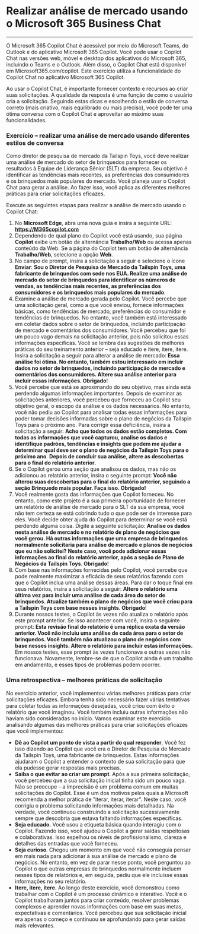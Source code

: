 # Realizar análise de mercado usando o Microsoft 365 Business Chat
---
O Microsoft 365 Copilot Chat é acessível por meio do Microsoft Teams, do Outlook e do aplicativo Microsoft 365 Copilot. Você pode usar o Copilot Chat nas versões web, móvel e desktop dos aplicativos do Microsoft 365, incluindo o Teams e o Outlook. Além disso, o Copilot Chat está disponível em Microsoft365.com/copilot. Este exercício utiliza a funcionalidade do Copilot Chat no aplicativo Microsoft 365 Copilot.

Ao usar o Copilot Chat, é importante fornecer contexto e recursos ao criar suas solicitações. A qualidade da resposta é uma função de como o usuário cria a solicitação. Seguindo estas dicas e escolhendo o estilo de conversa correto (mais criativo, mais equilibrado ou mais preciso), você pode ter uma ótima conversa com o Copilot Chat e aproveitar ao máximo suas funcionalidades.

### Exercício – realizar uma análise de mercado usando diferentes estilos de conversa

Como diretor de pesquisa de mercado da Tailspin Toys, você deve realizar uma análise de mercado do setor de brinquedos para fornecer os resultados à Equipe de Liderança Sênior (SLT) da empresa. Seu objetivo é identificar as tendências mais recentes, as preferências dos consumidores e os brinquedos mais populares do mercado. Você planeja usar o Copilot Chat para gerar a análise. Ao fazer isso, você aplica as diferentes melhores práticas para criar solicitações eficazes. 

Execute as seguintes etapas para realizar a análise de mercado usando o Copilot Chat:

1. No **Microsoft Edge**, abra uma nova guia e insira a seguinte URL: **https://M365copilot.com**
1. Dependendo de qual plano do Copilot você está usando, sua página **Copilot** exibe um botão de alternância **Trabalho/Web** ou acessa apenas conteúdo da Web. Se a página do Copilot tem um botão de alternância **Trabalho/Web**, selecione a opção **Web**.
1. No campo de prompt, insira a solicitação a seguir e selecione o ícone **Enviar**: **Sou o Diretor de Pesquisa de Mercado da Tailspin Toys, uma fabricante de brinquedos com sede nos EUA. Realize uma análise de mercado do setor de brinquedos para identificar os números de vendas, as tendências mais recentes, as preferências dos consumidores e os brinquedos mais populares do mercado**.
1. Examine a análise de mercado gerada pelo Copilot. Você percebe que uma solicitação geral, como a que você enviou, fornece informações básicas, como tendências de mercado, preferências do consumidor e tendências de brinquedos. No entanto, você também está interessado em coletar dados sobre o setor de brinquedos, incluindo participação de mercado e comentários dos consumidores. Você percebeu que foi um pouco vago demais na solicitação anterior, pois não solicitou essas informações específicas. Você se lembra das sugestões de melhores práticas do seu treinamento anterior – seja educado e itere, itere, itere. Insira a solicitação a seguir para alterar a análise de mercado: **Essa análise foi ótima. No entanto, também estou interessado em incluir dados no setor de brinquedos, incluindo participação de mercado e comentários dos consumidores. Altere sua análise anterior para incluir essas informações. Obrigado**!
1. Você percebe que está se aproximando do seu objetivo, mas ainda está perdendo algumas informações importantes. Depois de examinar as solicitações anteriores, você percebeu que forneceu ao Copilot seu objetivo geral, o escopo da análise e os dados necessários. No entanto, você não pediu ao Copilot para analisar todas essas informações para poder tomar decisões informadas sobre o plano de negócios da Tailspin Toys para o próximo ano. Para corrigir essa deficiência, insira a solicitação a seguir: **Acho que todos os dados estão completos. Com todas as informações que você capturou, analise os dados e identifique padrões, tendências e insights que podem me ajudar a determinar qual deve ser o plano de negócios da Tailspin Toys para o próximo ano**. **Depois de concluir sua análise, altere as descobertas para o final do relatório anterior.** 
1. Se o Copilot gerou uma seção que analisou os dados, mas não os adicionou ao relatório anterior, insira o seguinte prompt: **Você não alterou suas descobertas para o final do relatório anterior, seguindo a seção Brinquedo mais popular. Faça isso. Obrigado!**
1. Você realmente gosta das informações que Copilot forneceu. No entanto, como este projeto é a sua primeira oportunidade de fornecer um relatório de análise de mercado para o SLT da sua empresa, você não tem certeza se está cobrindo tudo o que pode ser de interesse para eles. Você decide obter ajuda do Copilot para determinar se você está perdendo alguma coisa. Digite a seguinte solicitação: **Analise os dados nesta análise de mercado e no relatório de plano de negócios que você gerou. Há outras informações que uma empresa de brinquedos normalmente solicitaria para análise de mercado e planos de negócios que eu não solicitei? Neste caso, você pode adicionar essas informações ao final do relatório anterior, após a seção de Plano de Negócios da Tailspin Toys. Obrigado**!
1. Com base nas informações fornecidas pelo Copilot, você percebe que pode realmente maximizar a eficácia de seus relatórios fazendo com que o Copilot inclua uma análise dessas áreas. Para dar o toque final em seus relatórios, insira a solicitação a seguir: **Altere o relatório uma última vez para incluir uma análise de cada área do setor de brinquedos. Atualize também o plano de negócios que você criou para a Tailspin Toys com base nesses insights. Obrigado**!
1. Durante nossos testes, o Copilot às vezes não atualiza o relatório após este prompt anterior. Se isso acontecer com você, insira o seguinte prompt: **Esta revisão final do relatório é uma réplica exata da versão anterior. Você não incluiu uma análise de cada área para o setor de brinquedos. Você também não atualizou o plano de negócios com base nesses insights. Altere o relatório para incluir estas informações.** Em nossos testes, esse prompt às vezes funcionava e outras vezes não funcionava. Novamente, lembre-se de que o Copilot ainda é um trabalho em andamento, e esses tipos de problemas podem ocorrer. 

### Uma retrospectiva – melhores práticas de solicitação

No exercício anterior, você implementou várias melhores práticas para criar solicitações eficazes. Embora tenha sido necessário fazer várias tentativas para coletar todas as informações desejadas, você criou com êxito o relatório que você imaginou. Você também incluiu outras informações não haviam sido consideradas no início. Vamos examinar este exercício analisando algumas das melhores práticas para criar solicitações eficazes que você implementou:

- **Dê ao Copilot um ponto de vista a partir do qual responder**. Você fez isso dizendo ao Copilot que você era o Diretor de Pesquisa de Mercado da Tailspin Toys, uma fabricante de brinquedos. Estas informações ajudaram o Copilot a entender o contexto de sua solicitação para que ela pudesse gerar respostas mais precisas.
- **Saiba o que evitar ao criar um prompt**. Após a sua primeira solicitação, você percebeu que a sua solicitação inicial tinha sido um pouco vaga. Não se preocupe – a imprecisão é um problema comum em muitas solicitações do Copilot. Esse é um dos motivos pelos quais a Microsoft recomenda a melhor prática de "iterar, iterar, iterar". Neste caso, você corrigiu o problema solicitando informações mais detalhadas. Na verdade, você continuou construindo a solicitação sucessivamente sempre que descobria que estava faltando informações específicas.
- **Seja educado.** Você usou a etiqueta básica quando interagiu com o Copilot. Fazendo isso, você ajudou o Copilot a gerar saídas respeitosas e colaborativas. Isso espelhou os níveis de profissionalismo, clareza e detalhes das entradas que você forneceu.
- **Seja curioso**. Chegou um momento em que você não conseguia pensar em mais nada para adicionar à sua análise de mercado e plano de negócios. No entanto, em vez de parar nesse ponto, você perguntou ao Copilot o que outras empresas de brinquedos normalmente incluem nesses tipos de relatórios e, em seguida, pediu que ele incluísse essas informações no seu relatório.
- **Itere, itere, itere.** Ao longo deste exercício, você demonstrou como trabalhar com o Copilot é um processo dinâmico e interativo. Você e o Copilot trabalharam juntos para criar conteúdo, resolver problemas complexos e aprender novas informações com base em suas metas, expectativas e comentários. Você percebeu que sua solicitação inicial era apenas o começo e continuou se aprofundando para gerar saídas mais relevantes.
